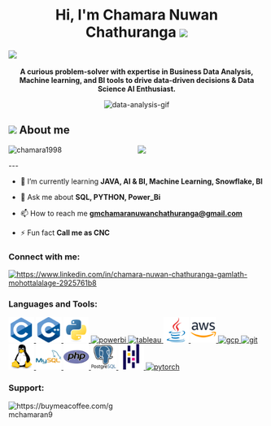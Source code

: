 <h1 align="center"><b>Hi, I'm Chamara Nuwan Chathuranga </b><img src="https://media.giphy.com/media/hvRJCLFzcasrR4ia7z/giphy.gif" width="35"></h1>
<a href="https://github.com/DenverCoder1/readme-typing-svg">
  <img src="https://readme-typing-svg.herokuapp.com?font=Time+New+Roman&color=cyan&size=25&center=true&vCenter=true&width=600&height=100&lines=Hello+Everyone.....&hearts;++;I+Am+Autodidact+Business+Data+Analyst,;+Msc+in+Computer+Information+System,;Live+in+Latvia+Europe,;Active+Learner/Researcher,;Love+to+learn+new+stuffs...<3">
</a>

<p align="center"><strong>A curious problem-solver with expertise in Business Data Analysis, Machine learning, and BI tools to drive data-driven decisions & Data Science AI Enthusiast.</strong></p>

<!-- GIF at the top center -->
<p align="center">
  <img src="https://www.esds.co.in/blog/wp-content/uploads/2019/05/desk.gif" alt="data-analysis-gif" width="400" height="500" />
</p>

## <picture><img src = "https://github.com/7oSkaaa/7oSkaaa/blob/main/Images/about_me.gif?raw=true" width = 50px></picture> About me

<picture> <img align="right" src="https://github.com/7oSkaaa/7oSkaaa/blob/main/Images/Right_Side.gif?raw=true" width = 250px></picture>

<p align="left"> <img src="https://komarev.com/ghpvc/?username=chamara1998&label=Profile%20views&color=0e75b6&style=flat" alt="chamara1998" /> </p>
---

- 🌱 I’m currently learning **JAVA, AI & BI, Machine Learning, Snowflake, BI**

- 💬 Ask me about **SQL, PYTHON, Power_Bi**

- 📫 How to reach me **gmchamaranuwanchathuranga@gmail.com**

- ⚡ Fun fact **Call me as CNC**

<h3 align="left">Connect with me:</h3>
<p align="left">
  <a href="https://linkedin.com/in/https://www.linkedin.com/in/chamara-nuwan-chathuranga-gamlath-mohottalalage-2925761b8" target="blank">
    <img align="center" src="https://raw.githubusercontent.com/rahuldkjain/github-profile-readme-generator/master/src/images/icons/Social/linked-in-alt.svg" alt="https://www.linkedin.com/in/chamara-nuwan-chathuranga-gamlath-mohottalalage-2925761b8" height="50" width="50" />
  </a>
</p>

<h3 align="left">Languages and Tools:</h3>
<p align="left">
  <!-- C -->
  <a href="https://www.cprogramming.com/" target="_blank" rel="noreferrer"> 
    <img src="https://raw.githubusercontent.com/devicons/devicon/master/icons/c/c-original.svg" alt="c" width="50" height="50"/> 
  </a> 
  <!-- C++ -->
  <a href="https://www.w3schools.com/cpp/" target="_blank" rel="noreferrer"> 
    <img src="https://raw.githubusercontent.com/devicons/devicon/master/icons/cplusplus/cplusplus-original.svg" alt="cplusplus" width="50" height="50"/> 
  </a> 
  <!-- Python -->
  <a href="https://www.python.org" target="_blank" rel="noreferrer"> 
    <img src="https://raw.githubusercontent.com/devicons/devicon/master/icons/python/python-original.svg" alt="python" width="50" height="50"/> 
  </a> 
  <!-- Power BI (Custom Image) -->
  <a href="https://powerbi.microsoft.com" target="_blank" rel="noreferrer"> 
    <img src="https://logohistory.net/wp-content/uploads/2023/05/Power-BI-Symbol-2048x1152.png" alt="powerbi" width="50" height="50"/> 
  </a> 
  <!-- Tableau (Custom Image) -->
  <a href="https://www.tableau.com" target="_blank" rel="noreferrer"> 
    <img src="https://th.bing.com/th/id/R.c3ea937320384d24e8004d456658f99f?rik=asVrzxT1uIKnOg&pid=ImgRaw&r=0" alt="tableau" width="50" height="50"/> 
  </a> 
  <!-- Java -->
  <a href="https://www.java.com" target="_blank" rel="noreferrer"> 
    <img src="https://raw.githubusercontent.com/devicons/devicon/master/icons/java/java-original.svg" alt="java" width="50" height="50"/> 
  </a> 
  <!-- Other tools -->
  <a href="https://aws.amazon.com" target="_blank" rel="noreferrer"> 
    <img src="https://raw.githubusercontent.com/devicons/devicon/master/icons/amazonwebservices/amazonwebservices-original-wordmark.svg" alt="aws" width="50" height="50"/> 
  </a>
  <a href="https://cloud.google.com" target="_blank" rel="noreferrer"> 
    <img src="https://www.vectorlogo.zone/logos/google_cloud/google_cloud-icon.svg" alt="gcp" width="50" height="50"/> 
  </a>
  <a href="https://git-scm.com/" target="_blank" rel="noreferrer"> 
    <img src="https://www.vectorlogo.zone/logos/git-scm/git-scm-icon.svg" alt="git" width="50" height="50"/> 
  </a>
  <a href="https://www.linux.org/" target="_blank" rel="noreferrer"> 
    <img src="https://raw.githubusercontent.com/devicons/devicon/master/icons/linux/linux-original.svg" alt="linux" width="50" height="50"/> 
  </a> 
  <a href="https://www.mysql.com/" target="_blank" rel="noreferrer"> 
    <img src="https://raw.githubusercontent.com/devicons/devicon/master/icons/mysql/mysql-original-wordmark.svg" alt="mysql" width="50" height="50"/> 
  </a> 
  <a href="https://www.php.net" target="_blank" rel="noreferrer"> 
    <img src="https://raw.githubusercontent.com/devicons/devicon/master/icons/php/php-original.svg" alt="php" width="50" height="50"/> 
  </a> 
  <a href="https://www.postgresql.org" target="_blank" rel="noreferrer"> 
    <img src="https://raw.githubusercontent.com/devicons/devicon/master/icons/postgresql/postgresql-original-wordmark.svg" alt="postgresql" width="50" height="50"/> 
  </a> 
  <a href="https://pandas.pydata.org/" target="_blank" rel="noreferrer"> 
    <img src="https://raw.githubusercontent.com/devicons/devicon/2ae2a900d2f041da66e950e4d48052658d850630/icons/pandas/pandas-original.svg" alt="pandas" width="50" height="50"/> 
  </a> 
  <a href="https://pytorch.org/" target="_blank" rel="noreferrer"> 
    <img src="https://www.vectorlogo.zone/logos/pytorch/pytorch-icon.svg" alt="pytorch" width="50" height="50"/> 
  </a> 
</p>

<h3 align="left">Support:</h3>
<p><a href="https://www.buymeacoffee.com/https://buymeacoffee.com/gmchamaran9"> 
  <img align="left" src="https://cdn.buymeacoffee.com/buttons/v2/default-yellow.png" height="50" width="210" alt="https://buymeacoffee.com/gmchamaran9" />
</a></p><br><br>
